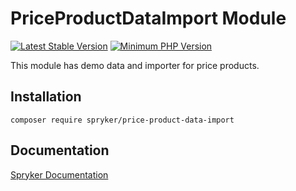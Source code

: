 # PriceProductDataImport Module
[![Latest Stable Version](https://poser.pugx.org/spryker/price-product-data-import/v/stable.svg)](https://packagist.org/packages/spryker/price-product-data-import)
[![Minimum PHP Version](https://img.shields.io/badge/php-%3E%3D%208.0-8892BF.svg)](https://php.net/)

This module has demo data and importer for price products.

## Installation

```
composer require spryker/price-product-data-import
```

## Documentation

[Spryker Documentation](https://docs.spryker.com)

